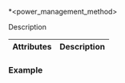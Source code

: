 
*\<power_management_method\>

Description


| Attributes | Description |
| --- | --- |


### Example




